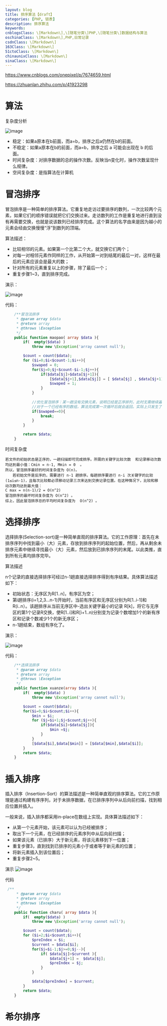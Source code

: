 ```yaml
---
layout: blog
title: 排序算法【draft】
categories: [PHP, 链表]
description: 排序算法
keywords: 
cnblogsClass: \[Markdown\],\[随笔分类\]PHP,\[随笔分类\]数据结构与算法
oschinaClass: \[Markdown\],PHP,日常记录
csdnClass: \[Markdown\]
163Class: \[Markdown\]
51ctoClass: \[Markdown\]
chinaunixClass: \[Markdown\]
sinaClass: \[Markdown\]
---
```


https://www.cnblogs.com/onepixel/p/7674659.html

https://zhuanlan.zhihu.com/p/41923298

# 算法

复杂度分析

![image](https://raw.githubusercontent.com/WalkingSun/WindBlog/gh-pages/images/blog/sort-method.jpg)

- 稳定：如果a原本在b前面，而a=b，排序之后a仍然在b的前面。
- 不稳定：如果a原本在b的前面，而a=b，排序之后 a 可能会出现在 b 的后面。
- 时间复杂度：对排序数据的总的操作次数。反映当n变化时，操作次数呈现什么规律。
- 空间复杂度：是指算法在计算机

# 冒泡排序
冒泡排序是一种简单的排序算法。它重复地走访过要排序的数列，一次比较两个元素，如果它们的顺序错误就把它们交换过来。走访数列的工作是重复地进行直到没有再需要交换，也就是说该数列已经排序完成。这个算法的名字由来是因为越小的元素会经由交换慢慢“浮”到数列的顶端。 

算法描述：

- 比较相邻的元素。如果第一个比第二个大，就交换它们两个；
- 对每一对相邻元素作同样的工作，从开始第一对到结尾的最后一对，这样在最后的元素应该会是最大的数；
- 针对所有的元素重复以上的步骤，除了最后一个；
- 重复步骤1~3，直到排序完成。

演示：

![image](https://raw.githubusercontent.com/WalkingSun/WindBlog/gh-pages/images/blog/201908210001.gif)


代码：
```php
    /**冒泡法排序
     * @param array $data
     * @return array
     * @throws \Exception
     */
    public function maopao( array $data ){
        if(  empty($data) )
            throw new \Exception('array cannot null');

        $count = count($data);
        for ($i=0;$i<$count-1;$i++){
            $swaped = 0;
            for($j=0;$j<$count-$i-1;$j++){
                if($data[$j]>$data[$j+1]){
                    [$data[$j+1],$data[$j]] = [ $data[$j] , $data[$j+1] ];      //php7 中list方括号写法
                    $swaped = 1;
                }
            }
            
            //优化冒泡排序：某一趟没有交换元素，说明已经是正序排列，此时无需继续遍历，直接返回结果 
            //对于一个已经有序的数组，算法完成第一次循环后就会返回。实际上只发生了 N - 1次比较，所以最好的情况下，该算法复杂度是O(N)
            if($swaped==0){
                break;
            }
        }

        return $data;
    }
```

时间复杂度
```
若文件的初始状态是正序的，一趟扫描即可完成排序。所需的关键字比较次数  和记录移动次数  均达到最小值：Cmin = n-1, Mmin = 0  。
所以，冒泡排序最好的时间复杂度为 O(n)。
　　若初始文件是反序的，需要进行 n-1 趟排序。每趟排序要进行 n-i 次关键字的比较(1≤i≤n-1)，且每次比较都必须移动记录三次来达到交换记录位置。在这种情况下，比较和移动次数均达到最大值：
C max = n(n-1)/2 = O(n^2)
冒泡排序的最坏时间复杂度为 O(n^2) 。 
综上，因此冒泡排序总的平均时间复杂度为  O(n^2) 。
```

# 选择排序
选择排序(Selection-sort)是一种简单直观的排序算法。它的工作原理：首先在未排序序列中找到最小（大）元素，存放到排序序列的起始位置，然后，再从剩余未排序元素中继续寻找最小（大）元素，然后放到已排序序列的末尾。以此类推，直到所有元素均排序完毕。 

算法描述

n个记录的直接选择排序可经过n-1趟直接选择排序得到有序结果。具体算法描述如下：

- 初始状态：无序区为R[1..n]，有序区为空；
- 第i趟排序(i=1,2,3…n-1)开始时，当前有序区和无序区分别为R[1..i-1]和R(i..n）。该趟排序从当前无序区中-选出关键字最小的记录 R[k]，将它与无序区的第1个记录R交换，使R[1..i]和R[i+1..n)分别变为记录个数增加1个的新有序区和记录个数减少1个的新无序区；
- n-1趟结束，数组有序化了。

演示：

![image](https://raw.githubusercontent.com/WalkingSun/WindBlog/gh-pages/images/blog/201908210002.gif)

代码：
```php
    /**选择法排序
     * @param array $data
     * @return array
     * @throws \Exception
     */
    public function xuanze(array $data ){
        if(  empty($data) )
            throw new \Exception('array cannot null');

        $count = count($data);
        for($i=0;$i<$count;$i++){
            $min = $i;
            for ($j=$i+1;$j<$count;$j++){
                if($data[$i]>$data[$j]){
                    $min =$j;
                }
            }
            [$data[$i],$data[$min]] = [$data[$min],$data[$i]];
        }
        return $data;
    }
```


# 插入排序
插入排序（Insertion-Sort）的算法描述是一种简单直观的排序算法。它的工作原理是通过构建有序序列，对于未排序数据，在已排序序列中从后向前扫描，找到相应位置并插入。


一般来说，插入排序都采用in-place在数组上实现。具体算法描述如下：

- 从第一个元素开始，该元素可以认为已经被排序；
- 取出下一个元素，在已经排序的元素序列中从后向前扫描；
- 如果该元素（已排序）大于新元素，将该元素移到下一位置；
- 重复步骤3，直到找到已排序的元素小于或者等于新元素的位置；
- 将新元素插入到该位置后；
- 重复步骤2~5。

演示
![image](https://raw.githubusercontent.com/WalkingSun/WindBlog/gh-pages/images/blog/201908210004.gif)

代码
```php
 /**
     * @param array $data
     * @return array
     * @throws \Exception
     */
    public function charu( array $data ){
        if(  empty($data) )
            throw new \Exception('array cannot null');

        $count = count($data);
        for ($i=2;$i<$count;$i++){
            $preIndex = $i;
            $current = $data[$i];
            for($j=$i-1;$j>=0;$j--){
                if( $data[$j]>$current ){
                    $data[$j+1] =  $data[$j];
                    $preIndex = $j;
                }
            }

            $data[$preIndex] = $current;
        }
        return $data;
    }
```

# 希尔排序